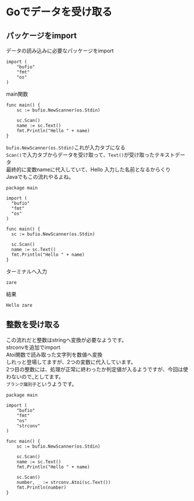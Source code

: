 # Goでデータを受け取る
## パッケージをimport
データの読み込みに必要なパッケージをimport
```
import (
	"bufio"
	"fmt"
	"os"
)
```
main関数
```
func main() {
	sc := bufio.NewScanner(os.Stdin)

	sc.Scan()
	name := sc.Text()
	fmt.Println("Hello " + name)
}
```
`bufio.NewScanner(os.Stdin)`これが入力タブになる<br>
  `Scan()`で入力タブからデータを受け取って、`Text()`が受け取ったテキストデータ<br>
  最終的に変数nameに代入していて、Hello 入力した名前となるからくり<br>
  Javaでもこの流れやるよね。
  ```
  package main

import (
	"bufio"
	"fmt"
	"os"
)

func main() {
	sc := bufio.NewScanner(os.Stdin)

	sc.Scan()
	name := sc.Text()
	fmt.Println("Hello " + name)
}
  ```
  ターミナルへ入力
  ```
  zare
  ```
  結果
  ```
  Hello zare
  ```

## 整数を受け取る
この流れだと整数はstringへ変換が必要なようです。<br>
strconvを追加でimport<br>
Atoi関数で読み取った文字列を数値へ変換<br>
しれっと登場してますが、2つの変数に代入しています。<br>
2つ目の整数には、処理が正常に終わったか判定値が入るようですが、今回は使わないので_としてます。<br>
`ブランク識別子`というようです。
```
package main

import (
	"bufio"
	"fmt"
	"os"
	"strconv"
)

func main() {
	sc := bufio.NewScanner(os.Stdin)

	sc.Scan()
	name := sc.Text()
	fmt.Println("Hello " + name)

	sc.Scan()
	number, _ := strconv.Atoi(sc.Text())
	fmt.Println(number)
}
``` 
